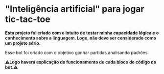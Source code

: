 # "Inteligência artificial" para jogar tic-tac-toe
<strong>Esta projeto foi criado com o intuito de testar minha capacidade lógica e o conhecimento sobre a linguagem. Logo, não deve ser considerado como um projeto sério.</strong>

 <p>Esse bot foi criado com o objetivo ganhar partidas analisando padrões.</p> 
 
 <strong>&#9888;&#65039;Logo haverá explicação do funcionamento de cada bloco de código do bot.&#9888;&#65039;</strong>
